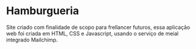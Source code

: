 # Hamburgueria
Site criado com finalidade de scopo para frellancer futuros, essa aplicação web foi criada em HTML, CSS e Javascript, usando o serviço de meial integrado Mailchimp.
